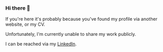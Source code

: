 ### Hi there 👋

If you're here it's probably because you've found my profile via another website, or my CV.

Unfortunately, I'm currently unable to share my work publicly.

I can be reached via my [LinkedIn](https://www.linkedin.com/in/daniel-larkin-sde/).
